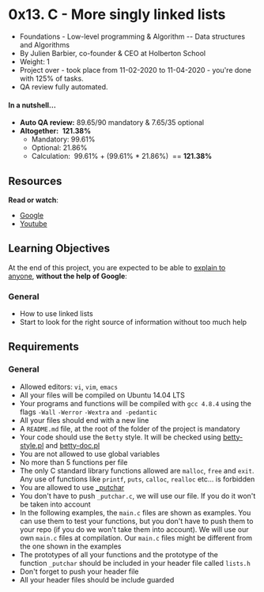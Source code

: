 0x13. C - More singly linked lists
==================================

-   Foundations - Low-level programming & Algorithm -- Data structures and Algorithms
-   By Julien Barbier, co-founder & CEO at Holberton School
-   Weight: 1
-   Project over - took place from 11-02-2020 to 11-04-2020 - you're done with 125% of tasks.
-   QA review fully automated.

#### In a nutshell...

-   **Auto QA review:** 89.65/90 mandatory & 7.65/35 optional
-   **Altogether:**  **121.38%**
    -   Mandatory: 99.61%
    -   Optional: 21.86%
    -   Calculation:  99.61% + (99.61% * 21.86%)  == **121.38%**

Resources
---------

**Read or watch**:

-   [Google](https://intranet.hbtn.io/rltoken/VxmJXbHtjDMJAKj7dU-6sg "Google")
-   [Youtube](https://intranet.hbtn.io/rltoken/PqebvZ1ey95sB8eDiYl8_A "Youtube")

Learning Objectives
-------------------

At the end of this project, you are expected to be able to [explain to anyone](https://intranet.hbtn.io/rltoken/165o2edbvcnHqGsL_nB29w "explain to anyone"), **without the help of Google**:

### General

-   How to use linked lists
-   Start to look for the right source of information without too much help

Requirements
------------

### General

-   Allowed editors: `vi`, `vim`, `emacs`
-   All your files will be compiled on Ubuntu 14.04 LTS
-   Your programs and functions will be compiled with `gcc 4.8.4` using the flags `-Wall` `-Werror` `-Wextra` `and -pedantic`
-   All your files should end with a new line
-   A `README.md` file, at the root of the folder of the project is mandatory
-   Your code should use the `Betty` style. It will be checked using [betty-style.pl](https://github.com/holbertonschool/Betty/blob/master/betty-style.pl "betty-style.pl") and [betty-doc.pl](https://github.com/holbertonschool/Betty/blob/master/betty-doc.pl "betty-doc.pl")
-   You are not allowed to use global variables
-   No more than 5 functions per file
-   The only C standard library functions allowed are `malloc`, `free` and `exit`. Any use of functions like `printf`, `puts`, `calloc`, `realloc` etc... is forbidden
-   You are allowed to use [_putchar](https://github.com/holbertonschool/_putchar.c/blob/master/_putchar.c "_putchar")
-   You don't have to push `_putchar.c`, we will use our file. If you do it won't be taken into account
-   In the following examples, the `main.c` files are shown as examples. You can use them to test your functions, but you don't have to push them to your repo (if you do we won't take them into account). We will use our own `main.c` files at compilation. Our `main.c` files might be different from the one shown in the examples
-   The prototypes of all your functions and the prototype of the function `_putchar` should be included in your header file called `lists.h`
-   Don't forget to push your header file
-   All your header files should be include guarded